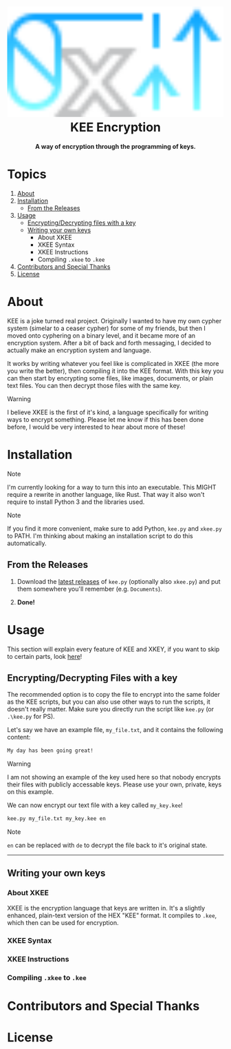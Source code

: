<h1 align="center"><img src="graphics/kee_github.svg" height="256px"><br>KEE Encryption</h1>

<p align="center"><strong>A way of encryption through the programming of keys.</strong></p>

# Topics

1. [About](https://github.com/JaegerwaldDev/KEE/tree/main?tab=readme-ov-file#about)
2. [Installation](https://github.com/JaegerwaldDev/KEE/tree/main?tab=readme-ov-file#installation)
    - [From the Releases](https://github.com/JaegerwaldDev/KEE/tree/main?tab=readme-ov-file#from-the-releases)
3. [Usage](https://github.com/JaegerwaldDev/KEE/tree/main?tab=readme-ov-file#usage)
    - [Encrypting/Decrypting files with a key](https://github.com/JaegerwaldDev/KEE/tree/main?tab=readme-ov-file#encryptingdecrypting-files-with-a-key)
    - [Writing your own keys](https://github.com/JaegerwaldDev/KEE/tree/main?tab=readme-ov-file#writing-your-own-keys)
        - About XKEE
        - XKEE Syntax
        - XKEE Instructions
        - Compiling `.xkee` to `.kee`
4. [Contributors and Special Thanks](https://github.com/JaegerwaldDev/KEE/tree/main?tab=readme-ov-file#contributors-and-special-thanks)
5. [License](https://github.com/JaegerwaldDev/KEE/tree/main?tab=readme-ov-file#license)

# About
KEE is a joke turned real project. Originally I wanted to have my own cypher system (simelar to a ceaser cypher) for some of my friends, but then I moved onto cyphering on a binary level, and it became more of an encryption system. After a bit of back and forth messaging, I decided to actually make an encryption system and language.

It works by writing whatever you feel like is complicated in XKEE (the more you write the better), then compiling it into the KEE format. With this key you can then start by encrypting some files, like images, documents, or plain text files. You can then decrypt those files with the same key.

> [!WARNING]
> I believe XKEE is the first of it's kind, a language specifically for writing ways to encrypt something. Please let me know if this has been done before, I would be very interested to hear about more of these!

# Installation

> [!NOTE]
> I'm currently looking for a way to turn this into an executable. This MIGHT require a rewrite in another language, like Rust. That way it also won't require to install Python 3 and the libraries used.

> [!NOTE]
> If you find it more convenient, make sure to add Python, `kee.py` and `xkee.py` to PATH. I'm thinking about making an installation script to do this automatically.

## From the Releases

1. Download the [latest releases]() of `kee.py` (optionally also `xkee.py`) and put them somewhere you'll remember (e.g. `Documents`).

2. **Done!**

# Usage

This section will explain every feature of KEE and XKEY, if you want to skip to certain parts, look [here](https://github.com/JaegerwaldDev/KEE/tree/main?tab=readme-ov-file#topics)!

## Encrypting/Decrypting Files with a key

The recommended option is to copy the file to encrypt into the same folder as the KEE scripts, but you can also use other ways to run the scripts, it doesn't really matter. Make sure you directly run the script like `kee.py` (or `.\kee.py` for PS).

Let's say we have an example file, `my_file.txt`, and it contains the following content:
```txt
My day has been going great!
```
> [!WARNING]
> I am not showing an example of the key used here so that nobody encrypts their files with publicly accessable keys. Please use your own, private, keys on this example.

We can now encrypt our text file with a key called `my_key.kee`!
```cmd
kee.py my_file.txt my_key.kee en
```
> [!NOTE]
> `en` can be replaced with `de` to decrypt the file back to it's original state.

---

## Writing your own keys

### About XKEE

XKEE is the encryption language that keys are written in. It's a slightly enhanced, plain-text version of the HEX "KEE" format. It compiles to `.kee`, which then can be used for encryption.

### XKEE Syntax

### XKEE Instructions

### Compiling `.xkee` to `.kee`

# Contributors and Special Thanks

# License